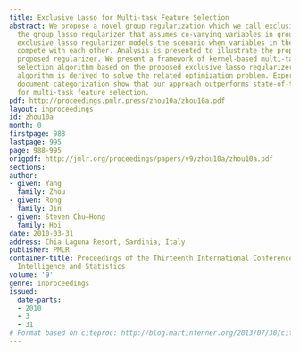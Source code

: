 ```yaml
---
title: Exclusive Lasso for Multi-task Feature Selection
abstract: We propose a novel group regularization which we call exclusive lasso. Unlike
  the group lasso regularizer that assumes co-varying variables in groups, the proposed
  exclusive lasso regularizer models the scenario when variables in the same group
  compete with each other. Analysis is presented to illustrate the properties of the
  proposed regularizer. We present a framework of kernel-based multi-task feature
  selection algorithm based on the proposed exclusive lasso regularizer. An efficient
  algorithm is derived to solve the related optimization problem. Experiments with
  document categorization show that our approach outperforms state-of-the-art algorithms
  for multi-task feature selection.
pdf: http://proceedings.pmlr.press/zhou10a/zhou10a.pdf
layout: inproceedings
id: zhou10a
month: 0
firstpage: 988
lastpage: 995
page: 988-995
origpdf: http://jmlr.org/proceedings/papers/v9/zhou10a/zhou10a.pdf
sections: 
author:
- given: Yang
  family: Zhou
- given: Rong
  family: Jin
- given: Steven Chu–Hong
  family: Hoi
date: 2010-03-31
address: Chia Laguna Resort, Sardinia, Italy
publisher: PMLR
container-title: Proceedings of the Thirteenth International Conference on Artificial
  Intelligence and Statistics
volume: '9'
genre: inproceedings
issued:
  date-parts:
  - 2010
  - 3
  - 31
# Format based on citeproc: http://blog.martinfenner.org/2013/07/30/citeproc-yaml-for-bibliographies/
---
```

